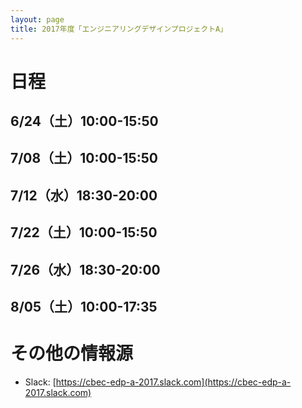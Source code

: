 ```yaml
---
layout: page
title: 2017年度「エンジニアリングデザインプロジェクトA」
---
```


# 日程

## 6/24（土）10:00-15:50

## 7/08（土）10:00-15:50

## 7/12（水）18:30-20:00

## 7/22（土）10:00-15:50

## 7/26（水）18:30-20:00

## 8/05（土）10:00-17:35

# その他の情報源

- Slack: [https://cbec-edp-a-2017.slack.com](https://cbec-edp-a-2017.slack.com)
